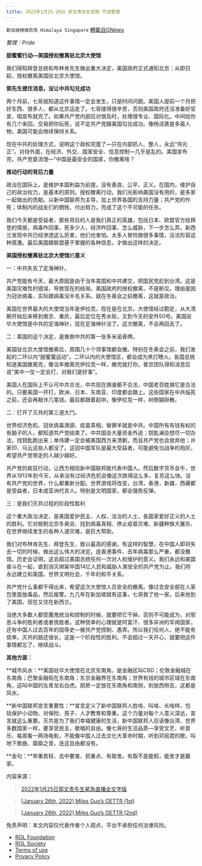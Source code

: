 ```yaml
---
title: 2022年1月25-26日 郭文贵先生视频 节选整理
---
```

`新加坡狮城农场 Himalaya Singapore` [轉載自GNews](https://gnews.org/zh-hans/2299598/)

*整理：Pride*

**甜蜜蜜行动—美国授权撤离驻北京大使馆**

我们得知拜登总统和布林肯先生做出重大决定，美国政府正式通知北京：从即日起，授权撤离美国驻北京大使馆。

**郭先生搂住消息，没让中共勾兑成功**

两个月前，七哥就知道这件事情一定会发生，只是时间问题。美国人提前一个月把好东西、很多人，都从北京运走了。七哥搂得很辛苦，否则美国政府还没准备好官宣，咱宣布就完了。如果共产党内部应对很及时，处理很专业、国际化。中间给你有几个来回，交易把你玩死，说不定共产党跟美国勾兑成功。像杨洁篪是多面人物，美国可能会继续保持关系。

现在中共的处理方式，说明这个政权完蛋了—只在内部抓人、整人，永远“伟光正”。对待外面，在经济、外交、国家安全、信息控制—几乎是乱的。美国宣布完，共产党耍流氓—“中国是最安全的国家，你撤离啥？

**推动行动的背后力量**

政治在国际上，是维护本国利益为前提，没有善良、公平、正义。在国内，维护自己的政治权力，是基本的原则。授权撤离行动，我们光影响美国没有用的，是多家一起做出的贡献。以新中国联邦为主导，加上世界各国的支持力量；共产党的作死；体制内的战友们的牺牲、付出努力，完成了这个不可能的任务。

我们今天都是受益者，那些背后的人是我们真正的英雄。包括日本、欧盟官方给拜登的情报，病毒咋回事，死多少人，经济咋回事，怎么威胁，下一步怎么弄。新西兰发现中共已经渗透这么厉害，他们也害怕。太多人冒险做很多事情，没法形容这种感激。最后美国跟联盟基于掌握的各种信息，才做出这样的决定。

**美国授权撤离驻北京大使馆**的**意义**

一：中共失去了定海神针。

共产党能有今天，最大原因是由于当年美国和中共建交，把国民党赶到台湾。这是美国灾难性的错误，导致现在的结局。美国政府的授权撤离，不是断交。理由是因为冠状病毒，实际跟病毒没半毛关系。就在冬奥会之前撤离，这就是政治。

美国在世界最大的大使馆当年是伊拉克，现在是在北京。大使馆经过勘定，从大清朝开始后来移到南京、重庆，最后定位在秀水街，又到今天的安外50号。美国驻华大使馆是中共的定海神针，现在定海神针没了。这次撤离，不会再回去了。

二：美国的这个决定，是推倒中共的第一张多米诺骨牌。

美国驻北京大使馆撤离后，周围几十个领事馆都会撤。特别在冬奥会之前，我们发起的二环以内“甜蜜蜜运动”。二环以内的大使馆区，都会成为黑灯瞎火。各国总统知道美国撤离完，像当年撤离完伊拉克一样，撤完就打你。普京团队得知消息后说“美中一仗一定会打，对我们是好事”。

美国人在国际上不认可中共合法，中共现在搞谁都不合法，中国老百姓搞它是合法的。只要美国一开打，欧洲、日本、东南亚、印度都会跟上。这些国家在中共临死之前，还会再敲诈几笔钱。最后都跟着起哄，像伊拉克一样，树倒猢狲散。

二：打开了灭共的第三道大门。

世界经济危机、冠状病毒溯源、疫苗真相，替罪羊就是中共。中国所有有钱有权的有脑子的人，都知道共产党结束了。中共国会大量资金外逃；钥匙澜会想尽一切办法，找钥匙跑出来；单伟建一定会被美国西方来清剿，而且共产党也会放弃他；许家印、马云这些人都没了。这回中国军队是最大受益者，可能避免当战争的炮灰，希望共产党带走的人越少越好。

共产党的疯狂行动，让西方相信新中国联邦能代表中国人。然后数字货币会牛，世界从1913年到今天，从来没有过经济危机会像这次跌得这么多，复苏这么快。没有共产党的世界，什么都重新分配。世界游戏将改变，台湾，香港，新疆，西藏都是受益者，日本成亚洲代言人。特别是文明国家，都会强势反弹。

三：是我们灭共过程的阶段性胜利

这个重大政治决定，是美国爱护民主、人权、法治的人士，各国家爱好正义的人士的胜利。它对抵制北京冬奥会、找到病毒真相、停止疫苗灾难、新疆种族大屠杀、在世界继续发生的各种人道灾难，是巨大帮助。

我们对布林肯先生、拜登先生，致以最高的感谢。有这样的智慧，在中国人即将失去一切的时候，做出这么伟大的决定。连香港事件、去年病毒那么严重，都没撤馆。历史会证明，这会超过美国总统任何一次对人权维护的意义。我们永远和美国奋斗在一起，直到消灭绑架中国14亿人民和威胁人类安全的共产党为止。我们将永远建立和美国、世界文明社会，千年的和平关系。

共产党什么事都干得出来，希望这次大使馆人员安全的撤离。像过去安全部在人家包里面放毒品，然后报警。九几年在新加坡就有这事，七哥救了他一家。后来他到了美国，现在又住在新西兰。

当绝大多数人都受魔鬼统治和控制的时候，就要把它干掉。否则不可能成为，对邪恶斗争的胜利者或者侥胜者。这种侥幸的心理就是阿富汗、很多非洲的军阀国家，还有中国人过去百年的屈辱史—被共产党控制、愚弄。所以我们任何人，绝不能有侥幸。灭共的路还很长，这是一个阶段性的胜利。不会超过一天开心，就要把这件事情都忘了，继续战斗。

**其他方面：**

**城市风水：**美国驻华大使馆在北京东南角，是金融区叫CBD；伦敦金融城在东南角；巴黎金融街在东南角；东京金融界在东南角；世界有钱的城市区域在东南角，这叫中国的左青龙右白虎。厨房一定放在东南角和南侧，别放西侧去，这都是风水。

**新中国联邦宣言重要性：**宣言定义了新中国联邦人姓啥、叫啥、长啥样。包括保护小动物、对保险、孩子、人才教育和尊重。这个力量对每个人意义深远，宣言就这么重要。灭共是为了我们幸福健康的生活，新中国联邦人应该像台湾、世界多数国家一样，要享受民主，歌唱的自由。像七哥的生活品质—享受文艺、听音乐、每周看一两场电影。不能像中国人过去文化大革命时期，听到邓丽君的歌，叫地下歌曲、靡靡之音，连这自由都没有。

**金句：**举重若轻、击中要害、抓重点、有取舍。有取不是能假，能舍才是赢家。

内容来源：



> [2022年1月25日郭文贵先生紧急直播全文字版](https://gnews.org/zh-hans/1912226/)





> [\[January 26th, 2022\] Miles Guo’s GETTR (1st)](https://gnews.org/1921408/)





> [\[January 26th, 2022\] Miles Guo’s GETTR (2nd)](https://gnews.org/1921424/)



 

免责声明：本文内容仅代表作者个人观点，平台不承担任何法律风险。

- [ROL Foundation](https://rolfoundation.org/)
- [ROL Society](https://rolsociety.org/)
- [Terms of use](https://gnews.org/terms-of-use-3/)
- [Privacy Policy](https://gnews.org/privacy-policy/)
